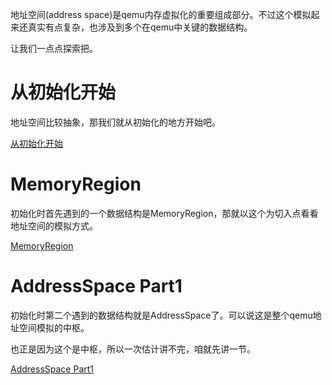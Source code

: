 地址空间(address space)是qemu内存虚拟化的重要组成部分。不过这个模拟起来还真实有点复杂，也涉及到多个在qemu中关键的数据结构。

让我们一点点探索把。

# 从初始化开始

地址空间比较抽象，那我们就从初始化的地方开始吧。

[从初始化开始](/address_space/01-initialization.md)

# MemoryRegion

初始化时首先遇到的一个数据结构是MemoryRegion，那就以这个为切入点看看地址空间的模拟方式。

[MemoryRegion](/address_space/02-MemoryRegion.md)

# AddressSpace Part1

初始化时第二个遇到的数据结构就是AddressSpace了。可以说这是整个qemu地址空间模拟的中枢。

也正是因为这个是中枢，所以一次估计讲不完，咱就先讲一节。

[AddressSpace Part1](/address_space/03-AddressSpace1.md)

